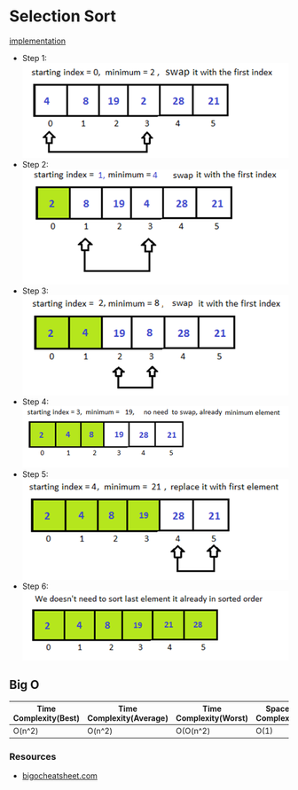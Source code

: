 # Selection Sort
[implementation](./index.js)

* Step 1:
![Bubble_sort](../../../assets/img/Python-Selection-Sort-1.png)
* Step 2:
![Bubble_sort](../../../assets/img/Python-Selection-Sort-2.png)
* Step 3:
![Bubble_sort](../../../assets/img/Python-Selection-Sort-3.png)
* Step 4:
![Bubble_sort](../../../assets/img/Python-Selection-Sort-4.png)
* Step 5:
![Bubble_sort](../../../assets/img/Python-Selection-Sort-5.png)
* Step 6:
![Bubble_sort](../../../assets/img/Python-Selection-Sort-6.png)

## Big O

| Time Complexity(Best) | Time Complexity(Average) | Time Complexity(Worst) | Space Complexity |
| ------------- | ------------- | ------------- | ------------- |
| O(n^2)    | O(n^2)    | O(O(n^2)    | O(1)          |

### Resources
* [bigocheatsheet.com](http://bigocheatsheet.com/)
